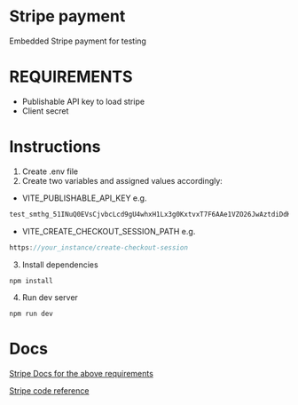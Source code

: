 # Stripe payment
Embedded Stripe payment for testing

# REQUIREMENTS
- Publishable API key to load stripe
- Client secret

# Instructions
1. Create .env file
2. Create two variables and assigned values accordingly:
- VITE_PUBLISHABLE_API_KEY e.g.
```js
test_smthg_51INuQ0EVsCjvbcLcd9gU4whxH1Lx3g0KxtvxT7F6AAe1VZO26JwAztdiDdKoWypfLWnxcNITq000bkZX4TlUxvm200CXbvIPEP
```
- VITE_CREATE_CHECKOUT_SESSION_PATH e.g.
```js
https://your_instance/create-checkout-session
```

3. Install dependencies
```nodejs
npm install
```

4. Run dev server
```nodejs
npm run dev
```

# Docs
[Stripe Docs for the above requirements](https://docs.stripe.com/payments/accept-a-payment?platform=web&ui=embedded-checkout&client=react)

[Stripe code reference](https://docs.stripe.com/payments/accept-a-payment?platform=web&ui=embedded-checkout&client=react#mount-checkout)